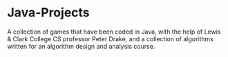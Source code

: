 # Java-Projects
A collection of games that have been coded in Java, with the help of Lewis & Clark College CS professor Peter Drake, and a collection of algorithms written for an algorithm design and analysis course.
